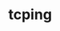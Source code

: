 # tcping
<!--
The tcping is similarly to 'ping', but over tcp connection, And written with Golang.
  
```
Usage:  
  tcping [hostname/ip] [port] [flags]  

Examples:  
  
  1. ping www.google.com with default port 80  
    > tcping www.google.com  
  2. ping www.google.com with a custom port  
    > tcping www.google.com 443  
  

Flags:  
  -c, --counters int      ping counter (default 4)  
  -h, --help              help for tcping  
  -i, --interval string   ping interval (default "1s")  
  -t, --timeout string    ping timeout (default "3s")  
```
-->